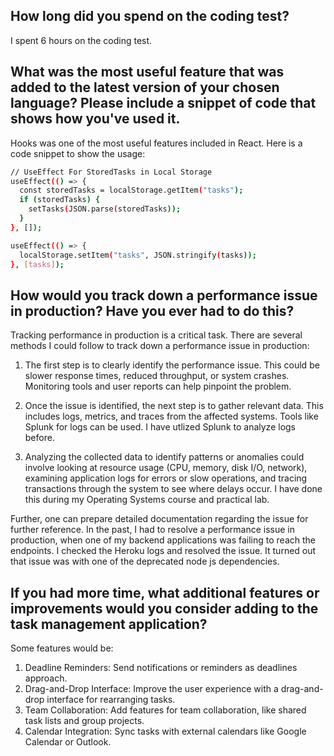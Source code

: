## How long did you spend on the coding test? 
I spent 6 hours on the coding test.

## What was the most useful feature that was added to the latest version of your chosen language? Please include a snippet of code that shows how you've used it.

Hooks was one of the most useful features included in React. 
Here is a code snippet to show the usage:

```bash
// UseEffect For StoredTasks in Local Storage
useEffect(() => {
  const storedTasks = localStorage.getItem("tasks");
  if (storedTasks) {
    setTasks(JSON.parse(storedTasks));
  }
}, []);

useEffect(() => {
  localStorage.setItem("tasks", JSON.stringify(tasks));
}, [tasks]);

```

## How would you track down a performance issue in production? Have you ever had to do this?

Tracking performance in production is a critical task. There are several methods I could follow to track down a performance issue in production:

1. The first step is to clearly identify the performance issue. This could be slower response times, reduced throughput, or system crashes. Monitoring tools and user reports can help pinpoint the problem.

2. Once the issue is identified, the next step is to gather relevant data. This includes logs, metrics, and traces from the affected systems. Tools like Splunk for logs can be used. I have utlized Splunk to analyze logs before.

3. Analyzing the collected data to identify patterns or anomalies could involve looking at resource usage (CPU, memory, disk I/O, network), examining application logs for errors or slow operations, and tracing transactions through the system to see where delays occur. I have done this during my Operating Systems course and practical lab.

Further, one can prepare detailed documentation regarding the issue for further reference. In the past, I had to resolve a performance issue in production, when one of my backend applications was failing to reach the endpoints. I checked the Heroku logs and resolved the issue.
It turned out that issue was with one of the deprecated node js dependencies.

## If you had more time, what additional features or improvements would you consider adding to the task management application?

Some features would be:

1. Deadline Reminders: Send notifications or reminders as deadlines approach.
2. Drag-and-Drop Interface: Improve the user experience with a drag-and-drop interface for rearranging tasks.
3. Team Collaboration: Add features for team collaboration, like shared task lists and group projects.
4. Calendar Integration: Sync tasks with external calendars like Google Calendar or Outlook.


